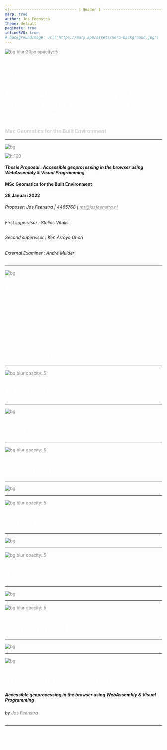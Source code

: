 ```yaml
--- 
<!------------------------------ [ Header ] ---------------------------------->
marp: true
author: Jos Feenstra
theme: default 
paginate: true
inlineSVG: true
# backgroundImage: url('https://marp.app/assets/hero-background.jpg')
---
```


<style>
h1, {
  color: darkgreen;
}

a {
  color: green;
}
</style>

<!------------------------------- [ Body ] ----------------------------------->

<!-- 
_class: lead 
_backgroundColor: black
-->

<style scoped> h1{ color: white; } h2 { color: white; } h3 { color: lightgrey }</style>

![bg blur:20px opacity:.5](../images/background.png)

# <!-- fit --> Thesis Proposal: 

# Accessible geoprocessing in the browser using WebAssembly & Visual Programming

### Msc Geomatics for the Built Environment

<!-- 
Thank you for coming!

Today I wish to share my master thesis proposal with you. 

my Masters thesis for Geomatics for the Built Environment. 

-->


-----------------------------------------------------------------------------------

<!-- _class: invert-->

![bg](../images/hero-dark.png)

![h:100](../images/tudelft-logo-green.png)

<style scoped>
  p, a { color: grey; align: center important!; }
</style>

#### <!-- fit -->_Thesis Proposal : Accessible geoprocessing in the browser using WebAssembly & Visual Programming_

#### MSc Geomatics for the Built Environment 

#### 28 Januari 2022 


###### Proposer: Jos Feenstra | 4465768 | me@josfeenstra.nl
###### First supervisor  : Stelios Vitalis
###### Second supervisor : Ken Arroyo Ohori
###### External Examiner : André Mulder


-----------------------------------------------------------------------------------


![bg](../images/hero-white.png)

## 1. Motivation
## 2. Problem
## 3. The thesis
## 4. Methodology 
## 5. Preliminary Results

-----------------------------------------------------------------------------------
<!--------------------------------- [ 1. Motivation ] ---------------------------->
<!-- 
_class: lead 
_backgroundColor: black
-->

<style scoped> h1 { color: white; } </style>

![bg blur opacity:.5](../images/background.png)

# <!-- fit --> 1. Motivation

-----------------------------------------------------------------------------------

![bg](../images/hero-white.png)

# hallo

-----------------------------------------------------------------------------------
<!--------------------------------- [ 2. Problem ] ------------------------------->
<!-- 
_class: lead 
_backgroundColor: black
-->

<style scoped> h1 { color: white; } </style>

![bg blur opacity:.5](../images/background.png)


# <!-- fit --> 2. Problem

-----------------------------------------------------------------------------------

![bg](../images/hero-white.png)

-----------------------------------------------------------------------------------
<!------------------------------- [ 3. The Thesis ] ------------------------------>
<!-- 
_class: lead 
_backgroundColor: black
-->

<style scoped> h1 { color: white; } </style>

![bg blur opacity:.5](../images/background.png)


# <!-- fit --> 3. The thesis

-----------------------------------------------------------------------------------

![bg](../images/hero-white.png)

-----------------------------------------------------------------------------------
<!--------------------------------- [ 4. Method ] ------------------------------->
<!-- 
_class: lead 
_backgroundColor: black
-->

<style scoped> h1 { color: white; } </style>

![bg blur opacity:.5](../images/background.png)


# <!-- fit --> 4. Methodology 

-----------------------------------------------------------------------------------

![bg](../images/hero-white.png)

-----------------------------------------------------------------------------------
<!--------------------------------- [ 5. Results ] ------------------------------->
<!-- 
_class: lead 
_backgroundColor: black
-->

<style scoped> h1 { color: white; } </style>

![bg blur opacity:.5](../images/background.png)


# <!-- fit --> 5. Preliminary Results 

-----------------------------------------------------------------------------------

![bg](../images/hero-white.png)

-----------------------------------------------------------------------------------

<!-- 
_class: lead 
_backgroundColor: black
-->

<style scoped> h1, { color: white; } </style>

![bg](../images/hero-dark.png)

# <!-- fit --> Thank you for your attention

##### Accessible geoprocessing in the browser using WebAssembly & Visual Programming

###### by [Jos Feenstra](mailto:josfeenstra.nl)

-----------------------------------------------------------------------------------

<!-- _class: lead -->

# Sources